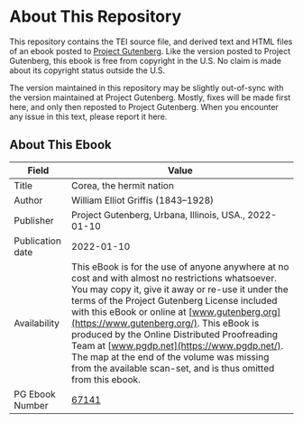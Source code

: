 # About This Repository

This repository contains the TEI source file, and derived text and HTML files of an ebook posted to [Project Gutenberg](https://www.gutenberg.org/). Like the version posted to Project Gutenberg, this ebook is free from copyright in the U.S. No claim is made about its copyright status outside the U.S.

The version maintained in this repository may be slightly out-of-sync with the version maintained at Project Gutenberg. Mostly, fixes will be made first here, and only then reposted to Project Gutenberg. When you encounter any issue in this text, please report it here.

## About This Ebook

| Field | Value |
| ----- | ----- |
| Title | Corea, the hermit nation |
| Author | William Elliot Griffis (1843–1928) |
| Publisher | Project Gutenberg, Urbana, Illinois, USA., 2022-01-10 |
| Publication date | 2022-01-10 |
| Availability | This eBook is for the use of anyone anywhere at no cost and with almost no restrictions whatsoever. You may copy it, give it away or re-use it under the terms of the Project Gutenberg License included with this eBook or online at [www.gutenberg.org](https://www.gutenberg.org/). This eBook is produced by the Online Distributed Proofreading Team at [www.pgdp.net](https://www.pgdp.net/). The map at the end of the volume was missing from the available scan-set, and is thus omitted from this ebook. |
| PG Ebook Number | [67141](https://www.gutenberg.org/ebooks/67141) |
